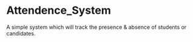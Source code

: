 # Attendence_System
A simple system which will track the presence &amp; absence of students or candidates.
